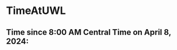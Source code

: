 # TimeAtUWL
<!DOCTYPE html>
<html>
<head>
  <title>Time Since April 8, 2024</title>
</head>
<body>
  <h2>Time since 8:00 AM Central Time on April 8, 2024:</h2>
  <p id="timer" style="font-size: 24px;"></p>

  <script>
    function updateTimer() {
      const startTime = new Date("2024-04-08T13:00:00Z"); // 8 AM CT = 13:00 UTC
      const now = new Date();
      let diff = Math.floor((now - startTime) / 1000);

      const years = Math.floor(diff / (365.25 * 24 * 3600));
      diff %= Math.floor(365.25 * 24 * 3600);
      const days = Math.floor(diff / (24 * 3600));
      diff %= 24 * 3600;
      const hours = Math.floor(diff / 3600);
      diff %= 3600;
      const minutes = Math.floor(diff / 60);
      const seconds = diff % 60;

      document.getElementById("timer").textContent =
        `${years} years, ${days} days, ${hours} hours, ${minutes} minutes, ${seconds} seconds`;
    }

    updateTimer();
    setInterval(updateTimer, 1000);
  </script>
</body>
</html>
